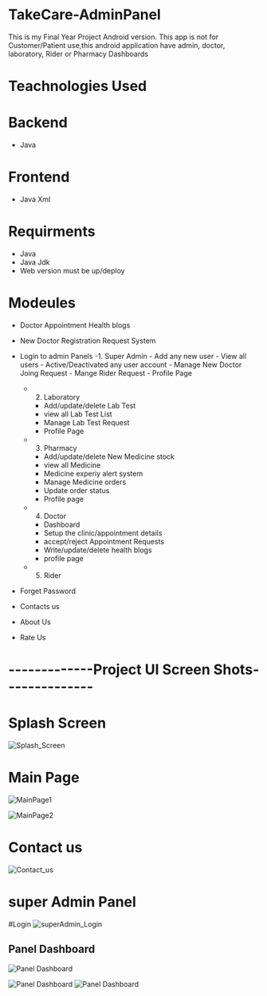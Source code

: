 # TakeCare-AdminPanel
This is my Final Year Project Android version.
This app is not for Customer/Patient use,this android application have admin, doctor, laboratory, Rider or Pharmacy Dashboards 

# Teachnologies Used
# Backend
- Java

# Frontend
- Java Xml

# Requirments
 - Java
 - Java Jdk
 - Web version must be up/deploy
 
  # Modeules
 - Doctor Appointment Health blogs
 - New Doctor Registration Request System
 - Login to admin Panels
     -1.	Super Admin 
       -  Add any new user
       -  View all users
       -  Active/Deactivated any user account
       -  Manage New Doctor Joing Request
       -  Mange Rider Request
       -  Profile Page
       
    - 2.	Laboratory
       - Add/update/delete Lab Test
       - view all Lab Test List
       - Manage Lab Test Request
       - Profile Page
       
    - 3.	Pharmacy
       - Add/update/delete New Medicine stock
       - view all Medicine
       - Medicine experiy alert system
       - Manage Medicine orders
       - Update order status
       - Profile page
    - 4.	Doctor
       - Dashboard
       - Setup the clinic/appointment details
       - accept/reject Appointment Requests
       - Write/update/delete health blogs
       - profile page 
       
    - 5.  Rider
 - Forget Password
 - Contacts us
 - About Us
 - Rate Us
 
# -------------Project UI Screen Shots--------------
# Splash Screen
![Splash_Screen](https://github.com/malikakmal352/TakeCare-AdminPanel/blob/master/Screenshots/1.jpeg?raw=true)

# Main Page
![MainPage1](https://github.com/malikakmal352/TakeCare-AdminPanel/blob/master/Screenshots/2.jpeg?raw=true)

![MainPage2](https://github.com/malikakmal352/TakeCare-AdminPanel/blob/master/Screenshots/3.jpeg?raw=true)


# Contact us
![Contact_us](https://github.com/malikakmal352/TakeCare-AdminPanel/blob/master/Screenshots/4.jpeg?raw=true)

# super Admin Panel
#Login
![superAdmin_Login](https://github.com/malikakmal352/TakeCare-AdminPanel/blob/master/Screenshots/5.jpeg?raw=true)

## Panel Dashboard
![Panel Dashboard](https://github.com/malikakmal352/TakeCare-AdminPanel/blob/master/Screenshots/10.jpeg?raw=true)

![Panel Dashboard](https://github.com/malikakmal352/TakeCare-AdminPanel/blob/master/Screenshots/7.jpeg?raw=true)
![Panel Dashboard](https://github.com/malikakmal352/TakeCare-AdminPanel/blob/master/Screenshots/9.jpeg?raw=true)


